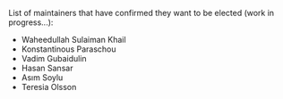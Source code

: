 List of maintainers that have confirmed they want to be elected (work in progress...):

- Waheedullah Sulaiman Khail
- Konstantinous Paraschou
- Vadim Gubaidulin
- Hasan Sansar
- Asım Soylu
- Teresia Olsson
